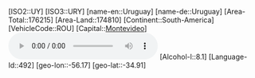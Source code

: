 ﻿---
location: [-34.91,-56.17]
type: Country
tags:
- geo/Country

SpocWebEntityId: 27048
isDeleted: false
confidential: public

---
[ISO2::UY]
[ISO3::URY]
[name-en::Uruguay]
[name-de::Uruguay]
[Area-Total::176215]
[Area-Land::174810]
[Continent::South-America]
[VehicleCode::ROU]
[Capital::[Montevideo](geo/Continent/South-America/Uruguay/Montevideo.md)]
![Anthem-Uruguay-complete](xLarge/National-Anthem/Anthem-Uruguay-complete.mp3)
[Alcohol-l::8.1]
[Language-Id::492]
[geo-lon::-56.17]
[geo-lat::-34.91]

